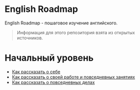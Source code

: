 # English Roadmap

English Roadmap - пошаговое изучение английского.

> Информация для этого репозитория взята из открытых источников.

# Начальный уровень

- [Как рассказать о себе](./roadmap/beginner/100_about_yourself.md)
- [Как рассказать о своей работе и повседневных занятиях](./roadmap/beginner/101_about_your_job.md)
- [Как рассказать о повседневных делах](./roadmap/beginner/102_daily_routines.md)
